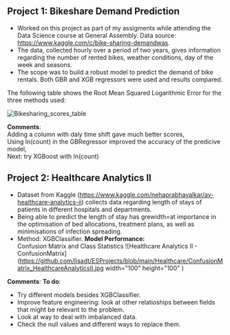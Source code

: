 ## **Project 1: Bikeshare Demand Prediction** ##
- Worked on this project as part of my assigments while attending the Data Science course at General Assembly. Data source: https://www.kaggle.com/c/bike-sharing-demandwas. 
- The data, collected hourly over a period of two years, gives information regarding the number of rented bikes, weather conditions, day of the week and seasons. 
- The scope was to build a robust model to predict the demand of bike rentals. Both GBR and XGB regressors were used and results compared. 

The following table shows the Root Mean Squared Logarithmic Error for the three methods used: 

![Bikesharing_scores_table](https://user-images.githubusercontent.com/68543397/96701656-c0705780-1388-11eb-90a2-d6fe9b542f6f.jpg)

**Comments**:\
Adding a column with daly time shift gave much better scores, \
Using ln(count) in the GBRegressor improved the accuracy of the predicive model,\
Next: try XGBoost with ln(count)

## Project 2: Healthcare Analytics II ##
- Dataset from Kaggle (https://www.kaggle.com/nehaprabhavalkar/av-healthcare-analytics-ii) collects data regarding length of stays of patients in different hospitals and departments.
- Being able to predict the length of stay has grewidth=at importance in the optimisation of bed allocations, treatment plans, as well as minimisations of infection spreading.
- Method: XGBClassifier.
**Model Performance:** \
Confusion Matrix and Class Statistics
![Healthcare Analytics II - ConfusionMatrix](https://github.com/lisadt/ESProjects/blob/main/Healthcare/ConfusionMatrix_HealthcareAnalyticsII.jpg width="100" height="100" )

**Comments**: 
**To do**:
- Try different models besides XGBClassifier. 
- Improve feature engineering: look at other relatioships between fields that might be relevant to the problem. 
- Look at way to deal with imbalanced data. 
- Check the null values and different ways to replace them.
